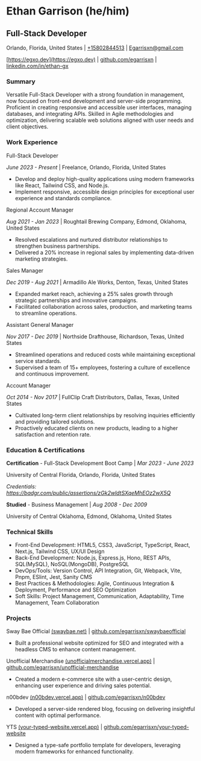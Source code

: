 # Ethan Garrison (he/him)

## Full-Stack Developer

Orlando, Florida, United States | [+15802844513](tel:+15802844513) | [Egarrisxn@gmail.com](mailto:egarrisxn@gmail.com)

[https://egxo.dev](https://egxo.dev) | [github.com/egarrisxn](https://github.com/egarrisxn) | [linkedin.com/in/ethan-gx](https://linkedin.com/in/ethan-gx)

### Summary

Versatile Full-Stack Developer with a strong foundation in management, now focused on front-end development and server-side programming. Proficient in creating responsive and accessible user interfaces, managing databases, and integrating APIs. Skilled in Agile methodologies and optimization, delivering scalable web solutions aligned with user needs and client objectives.

### Work Experience

Full-Stack Developer

_June 2023 - Present_ | Freelance, Orlando, Florida, United States

- Develop and deploy high-quality applications using modern frameworks like React, Tailwind CSS, and Node.js.
- Implement responsive, accessible design principles for exceptional user experience and standards compliance.

Regional Account Manager

_Aug 2021 - Jan 2023_ | Roughtail Brewing Company, Edmond, Oklahoma, United States

- Resolved escalations and nurtured distributor relationships to strengthen business partnerships.
- Delivered a 20% increase in regional sales by implementing data-driven marketing strategies.

Sales Manager

_Dec 2019 - Aug 2021_ | Armadillo Ale Works, Denton, Texas, United States

- Expanded market reach, achieving a 25% sales growth through strategic partnerships and innovative campaigns.
- Facilitated collaboration across sales, production, and marketing teams to streamline operations.

Assistant General Manager

_Nov 2017 - Dec 2019_ | Northside Drafthouse, Richardson, Texas, United States

- Streamlined operations and reduced costs while maintaining exceptional service standards.
- Supervised a team of 15+ employees, fostering a culture of excellence and continuous improvement.

Account Manager

_Oct 2014 - Nov 2017_ | FullClip Craft Distributors, Dallas, Texas, United States

- Cultivated long-term client relationships by resolving inquiries efficiently and providing tailored solutions.
- Proactively educated clients on new products, leading to a higher satisfaction and retention rate.

### Education & Certifications

**Certification** - Full-Stack Development Boot Camp | _Mar 2023 - June 2023_

University of Central Florida, Orlando, Florida, United States

_Credentials: https://badgr.com/public/assertions/zGk2wldtSXqeMhEOz2wX5Q_

**Studied** - Business Management | _Aug 2008 - Dec 2009_

University of Central Oklahoma, Edmond, Oklahoma, United States

### Technical Skills

- Front-End Development: HTML5, CSS3, JavaScript, TypeScript, React, Next.js, Tailwind CSS, UX/UI Design
- Back-End Development: Node.js, Express.js, Hono, REST APIs, SQL(MySQL), NoSQL(MongoDB), PostgreSQL
- DevOps/Tools: Version Control, API Integration, Git, Webpack, Vite, Pnpm, ESlint, Jest, Sanity CMS
- Best Practices & Methodologies: Agile, Continuous Integration & Deployment, Performance and SEO Optimization
- Soft Skills: Project Management, Communication, Adaptability, Time Management, Team Collaboration

### Projects

Sway Bae Official [(swaybae.net)](https://swaybae.net) | [github.com/egarrisxn/swaybaeofficial](https://github.com/egarrisxn/swaybaeofficial)

- Built a professional website optimized for SEO and integrated with a headless CMS to enhance content management.

Unofficial Merchandise [(unofficialmerchandise.vercel.app)](https://unofficialmerchandise.vercel.app) | [github.com/egarrisxn/unofficial-merchandise](https://github.com/egarrisxn/unofficial-merchandise)

- Created a modern e-commerce site with a user-centric design, enhancing user experience and driving sales potential.

n00bdev [(n00bdev.vercel.app)](https://n00bdev.vercel.app) | [github.com/egarrisxn/n00bdev](https://github.com/egarrisxn/n00bdev)

- Developed a server-side rendered blog, focusing on delivering insightful content with optimal performance.

YTS [(your-typed-website.vercel.app)](https://your-typed-website.vercel.app) | [github.com/egarrisxn/your-typed-website](https://github.com/egarrisxn/your-typed-website)

- Designed a type-safe portfolio template for developers, leveraging modern frameworks for enhanced functionality.
